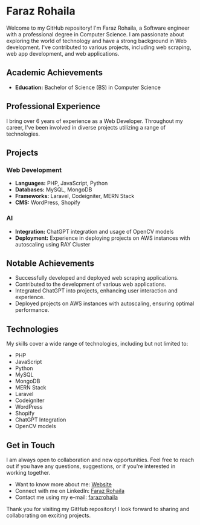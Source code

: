 # Faraz Rohaila

Welcome to my GitHub repository! I'm Faraz Rohaila, a Software engineer with a professional degree in Computer Science. I am passionate about exploring the world of technology and have a strong background in Web development. I've contributed to various projects, including web scraping, web app development, and web applications.

## Academic Achievements

- **Education:** Bachelor of Science (BS) in Computer Science

## Professional Experience

I bring over 6 years of experience as a Web Developer. Throughout my career, I've been involved in diverse projects utilizing a range of technologies.

## Projects

### Web Development

- **Languages:** PHP, JavaScript, Python
- **Databases:** MySQL, MongoDB
- **Frameworks:** Laravel, Codeigniter, MERN Stack
- **CMS:** WordPress, Shopify

### AI

- **Integration:** ChatGPT integration and usage of OpenCV models
- **Deployment:** Experience in deploying projects on AWS instances with autoscaling using RAY Cluster

## Notable Achievements

- Successfully developed and deployed web scraping applications.
- Contributed to the development of various web applications.
- Integrated ChatGPT into projects, enhancing user interaction and experience.
- Deployed projects on AWS instances with autoscaling, ensuring optimal performance.

## Technologies

My skills cover a wide range of technologies, including but not limited to:

- PHP
- JavaScript
- Python
- MySQL
- MongoDB
- MERN Stack
- Laravel
- Codeigniter
- WordPress
- Shopify
- ChatGPT Integration
- OpenCV models

## Get in Touch

I am always open to collaboration and new opportunities. Feel free to reach out if you have any questions, suggestions, or if you're interested in working together.

- Want to know more about me: [Website](https://www.farazrohaila.com)
- Connect with me on LinkedIn: [Faraz Rohaila](www.linkedin.com/in/faraz-h-rohaila)
- Contact me using my e-mail: [farazrohaila](farazrohaila@gmail.com)

Thank you for visiting my GitHub repository! I look forward to sharing and collaborating on exciting projects.
